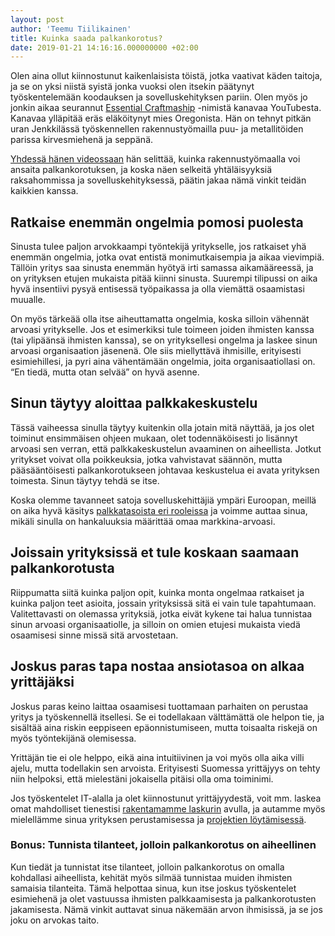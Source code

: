 ```yaml
---
layout: post
author: 'Teemu Tiilikainen'
title: Kuinka saada palkankorotus?
date: 2019-01-21 14:16:16.000000000 +02:00
---
```


Olen aina ollut kiinnostunut kaikenlaisista töistä, jotka vaativat käden taitoja, ja se on yksi niistä syistä jonka vuoksi olen itsekin päätynyt työskentelemään koodauksen ja sovelluskehityksen pariin. Olen myös jo jonkin aikaa seurannut [Essential Craftmaship](https://www.youtube.com/channel/UCzr30osBdTmuFUS8IfXtXmg) -nimistä kanavaa YouTubesta. Kanavaa ylläpitää eräs eläköitynyt mies Oregonista. Hän on tehnyt pitkän uran Jenkkilässä työskennellen rakennustyömailla puu- ja metallitöiden parissa kirvesmiehenä ja seppänä.

[Yhdessä hänen videossaan](https://www.youtube.com/watch?v=ulai_zgcziI) hän selittää, kuinka rakennustyömaalla voi ansaita palkankorotuksen, ja koska näen selkeitä yhtäläisyyksiä raksahommissa ja sovelluskehityksessä, päätin jakaa nämä vinkit teidän kaikkien kanssa.

## **Ratkaise enemmän ongelmia pomosi puolesta**

Sinusta tulee paljon arvokkaampi työntekijä yritykselle, jos ratkaiset yhä enemmän ongelmia, jotka ovat entistä monimutkaisempia ja aikaa vievimpiä. Tällöin yritys saa sinusta enemmän hyötyä irti samassa aikamääreessä, ja on yrityksen etujen mukaista pitää kiinni sinusta. Suurempi tilipussi on aika hyvä insentiivi pysyä entisessä työpaikassa ja olla viemättä osaamistasi muualle.

On myös tärkeää olla itse aiheuttamatta ongelmia, koska silloin vähennät arvoasi yritykselle. Jos et esimerkiksi tule toimeen joiden ihmisten kanssa (tai ylipäänsä ihmisten kanssa), se on yrityksellesi ongelma ja laskee sinun arvoasi organisaation jäsenenä. Ole siis miellyttävä ihmisille, erityisesti esimiehillesi, ja pyri aina vähentämään ongelmia, joita organisaatiollasi on. “En tiedä, mutta otan selvää” on hyvä asenne.

## **Sinun täytyy aloittaa palkkakeskustelu**

Tässä vaiheessa sinulla täytyy kuitenkin olla jotain mitä näyttää, ja jos olet toiminut ensimmäisen ohjeen mukaan, olet todennäköisesti jo lisännyt arvoasi sen verran, että palkkakeskustelun avaaminen on aiheellista. Jotkut yritykset voivat olla poikkeuksia, jotka vahvistavat säännön, mutta pääsääntöisesti palkankorotukseen johtavaa keskustelua ei avata yrityksen toimesta. Sinun täytyy tehdä se itse.

Koska olemme tavanneet satoja sovelluskehittäjiä ympäri Euroopan, meillä on aika hyvä käsitys [palkkatasoista eri rooleissa](https://talented.fi/blog/ohjelmistokehittajien-palkka-suomessa-osa-2/?utm_reference=palkankorotus) ja voimme auttaa sinua, mikäli sinulla on hankaluuksia määrittää omaa markkina-arvoasi.

## **Joissain yrityksissä et tule koskaan saamaan palkankorotusta**

Riippumatta siitä kuinka paljon opit, kuinka monta ongelmaa ratkaiset ja kuinka paljon teet asioita, jossain yrityksissä sitä ei vain tule tapahtumaan. Valitettavasti on olemassa yrityksiä, jotka eivät kykene tai halua tunnistaa sinun arvoasi organisaatiolle, ja silloin on omien etujesi mukaista viedä osaamisesi sinne missä sitä arvostetaan.

## **Joskus paras tapa nostaa ansiotasoa on alkaa yrittäjäksi**

Joskus paras keino laittaa osaamisesi tuottamaan parhaiten on perustaa yritys ja työskennellä itsellesi. Se ei todellakaan välttämättä ole helpon tie, ja sisältää aina riskin eeppiseen epäonnistumiseen, mutta toisaalta riskejä on myös työntekijänä olemisessa.

Yrittäjän tie ei ole helppo, eikä aina intuitiivinen ja voi myös olla aika villi ajelu, mutta todellakin sen arvoista. Erityisesti Suomessa yrittäjyys on tehty niin helpoksi, että mielestäni jokaisella pitäisi olla oma toiminimi.

Jos työskentelet IT-alalla ja olet kiinnostunut yrittäjyydestä, voit mm. laskea omat mahdolliset tienestisi [rakentamamme laskurin](http://talented.fi/paljonko-tienaisit-freelancerina/?utm_reference=palkankorotus) avulla, ja autamme myös mielellämme sinua yrityksen perustamisessa ja [projektien löytämisessä](http://www.talented.fi/freelancer-projects/?utm_reference=palkankorotus).

### **Bonus: Tunnista tilanteet, jolloin palkankorotus on aiheellinen**

Kun tiedät ja tunnistat itse tilanteet, jolloin palkankorotus on omalla kohdallasi aiheellista, kehität myös silmää tunnistaa muiden ihmisten samaisia tilanteita. Tämä helpottaa sinua, kun itse joskus työskentelet esimiehenä ja olet vastuussa ihmisten palkkaamisesta ja palkankorotusten jakamisesta. Nämä vinkit auttavat sinua näkemään arvon ihmisissä, ja se jos joku on arvokas taito.
